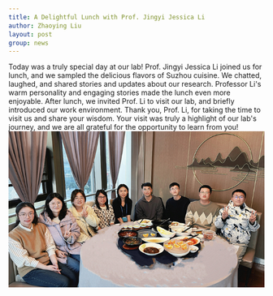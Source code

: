 ```yaml
---
title: A Delightful Lunch with Prof. Jingyi Jessica Li
author: Zhaoying Liu
layout: post
group: news
---
```

Today was a truly special day at our lab! Prof. Jingyi Jessica Li joined us for lunch, and we sampled the delicious flavors of Suzhou cuisine. We chatted, laughed, and shared stories and updates about our research. Professor Li's warm personality and engaging stories made the lunch even more enjoyable. After lunch, we invited Prof. Li to visit our lab, and briefly introduced our work environment.
Thank you, Prof. Li, for taking the time to visit us and share your wisdom. Your visit was truly a highlight of our lab's journey, and we are all grateful for the opportunity to learn from you!
  <img src="/static/img/news/lunch_with_jessica.jpg" alt="Congratulations!" class="img-responsive">
